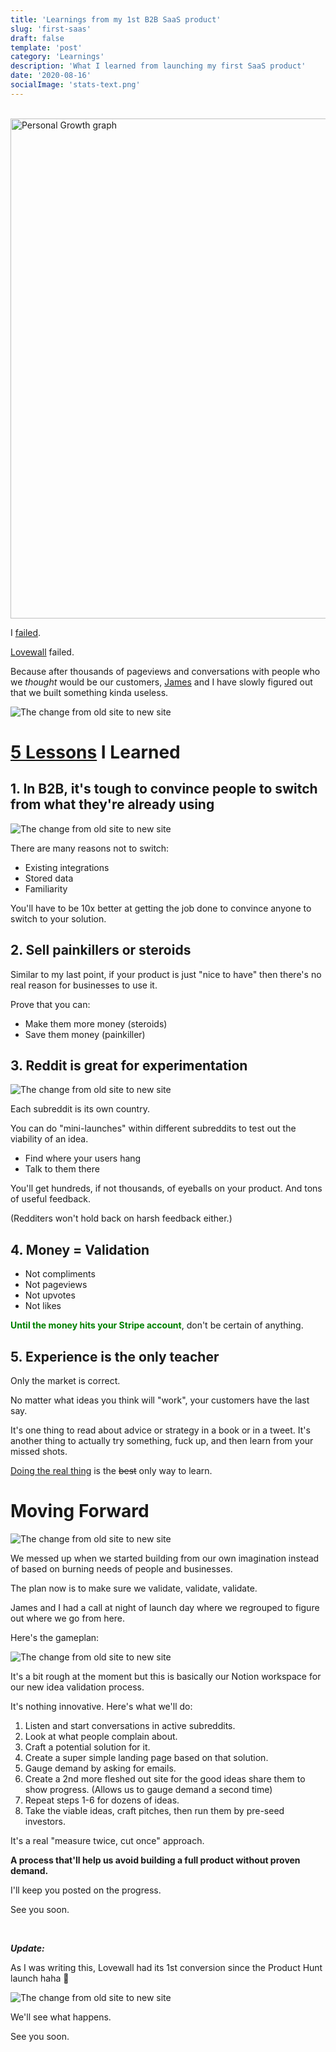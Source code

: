 ```yaml
---
title: 'Learnings from my 1st B2B SaaS product'
slug: 'first-saas'
draft: false
template: 'post'
category: 'Learnings'
description: 'What I learned from launching my first SaaS product'
date: '2020-08-16'
socialImage: 'stats-text.png'
---
```


<br />
<img src="/first-saas-cover.png" alt="Personal Growth graph" border="0" width="800">

<br />

I [failed](https://pdf.sciencedirectassets.com/277811/1-s2.0-S1877042816X00213/1-s2.0-S1877042816315889/main.pdf?X-Amz-Security-Token=IQoJb3JpZ2luX2VjEAQaCXVzLWVhc3QtMSJIMEYCIQDCR2jEpcbCB7HTHJqsKC2%2F6nQvdrbXbG3Pd4fyGjr8eQIhANs3RdUA2qDd8z6EuOPncUWuhJm6ID8F1wZLHFN53juJKr0DCNz%2F%2F%2F%2F%2F%2F%2F%2F%2F%2FwEQAxoMMDU5MDAzNTQ2ODY1IgwBI5tcdS8ty9yKi%2FYqkQO8372XlnNqUcPzlvYedbIjK%2F2QWHm9y%2BASvP54mxw6HdMs1CFpAWFohBbaPknrpyzSvZGoDyZNkP4et9do%2BIz2Z36h0WpnTYT5VmwZJDzbg1XqINdcNBzpVlt717L3yN%2F35QImrXYVCdVMGVK1V%2Fn%2FOWEM1CQpyjQ77qJ6YVnfrEyM3HYqRjXcLfBwHqJX5nRUDXPxHnm9GtgwXzixA9aEH%2Bv8rB1NmaaWt%2BlqK87d%2BdYNh5LG%2B2%2FtEnY4B89zH21GR0S84V62e5U8ZIwotEylCABPMuWduaNr7%2Fv1E1RTUP2N3EdSLnabuRi2XYn0HBjICs0WqCfFGGcZxG6Ay9qItgqXcIrDjZiwtiaIENmUZjmMxFTFvcwBq1rffRYy%2B4nEAlkg6VP1JAD%2BCKLnpV2Ssa9YfZG3Pn9S3EPwx3NUZxHmVAy8s57xrAwZSCq%2FihacBKf%2BxbcpNw%2FnK%2BwPHHMhfbCCHeC0iTuQv5ZVPeNrGDcAo0btr0rsWq0L7nl1hNAaWoMtHYv6GpE7uG8x6pK7VjDyhub5BTrqAYL5fVrnO47EE5kKTMD1UE2W68jvZYoS9FPy0VlU6sYeVSRuiQcIe0JHQPLQ76j6aeDrB75GMxqna3wdlVQY7C7PyXq0%2FLqKJPVNPWdv5JIri4GVgHupPyWVor2GWEF0wmufAgmRL6eCCKQO2SgBHiQl8Y%2BkRKklQJ9Jt1peAjtQGNNMK1Y85lJoRrqSinFbLKeHxNmkI3o1onObklEIgInXOG%2BUS%2FW7nR1bdClCePEz0DXJpYIuUhWLI%2BnzsgmJRkRzN%2F9%2FhgkaXgPIW8KvRCVol4eE6HE5gtFFtFuyRBnsQ8NO1CpNdyzP2A%3D%3D&X-Amz-Algorithm=AWS4-HMAC-SHA256&X-Amz-Date=20200816T203558Z&X-Amz-SignedHeaders=host&X-Amz-Expires=300&X-Amz-Credential=ASIAQ3PHCVTYWTOZ7L6G%2F20200816%2Fus-east-1%2Fs3%2Faws4_request&X-Amz-Signature=2cc0a043aad2c898da7c0ed48fc30b347a119ae043a378fa98f041201d87ebf7&hash=5f245b4996722b584885c2e6fc19f4f78aafaa8765f36c8bfb4eff6a31e8e14a&host=68042c943591013ac2b2430a89b270f6af2c76d8dfd086a07176afe7c76c2c61&pii=S1877042816315889&tid=spdf-460c7700-87d3-45d9-9f41-d7444057bdcc&sid=6d13a0966885244b7b6b95a-ff71dd2c8cd6gxrqa&type=client).

[Lovewall](https://producthunt.com/posts/lovewall) failed.

Because after thousands of pageviews and conversations with people who we _thought_ would be our customers, [James](https://twitter.com/JamesSkarzy) and I have slowly figured out that we built something kinda useless.

![The change from old site to new site](/stats-text.png)

# [5 Lessons](https://twitter.com/antdke/status/1294293554739781632) I Learned

## 1. In B2B, it's tough to convince people to switch from what they're already using

![The change from old site to new site](/why-switch.png)

There are many reasons not to switch:

- Existing integrations
- Stored data
- Familiarity

You'll have to be 10x better at getting the job done to convince anyone to switch to your solution.

## 2. Sell painkillers or steroids

Similar to my last point, if your product is just "nice to have" then there's no real reason for businesses to use it.

Prove that you can:

- Make them more money (steroids)
- Save them money (painkiller)

## 3. Reddit is great for experimentation

![The change from old site to new site](/reddit-posts.png)

Each subreddit is its own country.

You can do "mini-launches" within different subreddits to test out the viability of an idea.

- Find where your users hang
- Talk to them there

You'll get hundreds, if not thousands, of eyeballs on your product. And tons of useful feedback.

(Redditers won't hold back on harsh feedback either.)

## 4. Money = Validation

- Not compliments
- Not pageviews
- Not upvotes
- Not likes

<span style="color:green">**Until the money hits your Stripe account**</span>, don't be certain of anything.

## 5. Experience is the only teacher

Only the market is correct.

No matter what ideas you think will "work", your customers have the last say.

It's one thing to read about advice or strategy in a book or in a tweet. It's another thing to actually try something, fuck up, and then learn from your missed shots.

[Doing the real thing](https://www.scotthyoung.com/blog/2020/05/04/do-the-real-thing/) is the ~~best~~ only way to learn.

# Moving Forward

![The change from old site to new site](/g-bush.png)

We messed up when we started building from our own imagination instead of based on burning needs of people and businesses.

The plan now is to make sure we validate, validate, validate.

James and I had a call at night of launch day where we regrouped to figure out where we go from here.

Here's the gameplan:

![The change from old site to new site](/ideation.gif)

It's a bit rough at the moment but this is basically our Notion workspace for our new idea validation process.

It's nothing innovative. Here's what we'll do:

1. Listen and start conversations in active subreddits.
2. Look at what people complain about.
3. Craft a potential solution for it.
4. Create a super simple landing page based on that solution.
5. Gauge demand by asking for emails.
6. Create a 2nd more fleshed out site for the good ideas share them to show progress. (Allows us to gauge demand a second time)
7. Repeat steps 1-6 for dozens of ideas.
8. Take the viable ideas, craft pitches, then run them by pre-seed investors.

It's a real "measure twice, cut once" approach.

**A process that'll help us avoid building a full product without proven demand.**

I'll keep you posted on the progress.

See you soon.

<br>

**_Update:_**

As I was writing this, Lovewall had its 1st conversion since the Product Hunt launch haha 🥳

![The change from old site to new site](/convert-text.png)

We'll see what happens.

See you soon.

<br>
